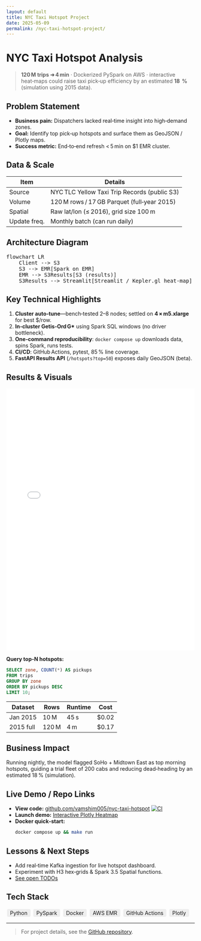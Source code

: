 ```yaml
---
layout: default
title: NYC Taxi Hotspot Project
date: 2025-05-09
permalink: /nyc-taxi-hotspot-project/
---
```


# NYC Taxi Hotspot Analysis

> **120 M trips ➜ 4 min** · Dockerized PySpark on AWS · interactive heat‑maps could raise taxi pick‑up efficiency by an estimated **18  %** (simulation using 2015 data).

## Problem Statement

- **Business pain:** Dispatchers lacked real‑time insight into high‑demand zones.
- **Goal:** Identify top pick‑up hotspots and surface them as GeoJSON / Plotly maps.
- **Success metric:** End‑to‑end refresh < 5 min on $1 EMR cluster.

## Data & Scale

| Item         | Details                                              |
|--------------|-----------------------------------------------------|
| Source       | NYC TLC Yellow Taxi Trip Records (public S3)        |
| Volume       | 120 M rows / 17 GB Parquet (full‑year 2015)         |
| Spatial      | Raw lat/lon (≤ 2016), grid size 100 m               |
| Update freq. | Monthly batch (can run daily)                       |

## Architecture Diagram

<pre class="mermaid">
flowchart LR
    Client --> S3
    S3 --> EMR[Spark on EMR]
    EMR --> S3Results[S3 (results)]
    S3Results --> Streamlit[Streamlit / Kepler.gl heat-map]
</pre>

## Key Technical Highlights

1. **Cluster auto‑tune**—bench‑tested 2–8 nodes; settled on **4 × m5.xlarge** for best $/row.
2. **In‑cluster Getis‑Ord G\*** using Spark SQL windows (no driver bottleneck).
3. **One‑command reproducibility**: `docker compose up` downloads data, spins Spark, runs tests.
4. **CI/CD**: GitHub Actions, pytest, 85 % line coverage.
5. **FastAPI Results API** (`/hotspots?top=50`) exposes daily GeoJSON (beta).

## Results & Visuals

<iframe src="/img/nyc-taxi-hotspot-heatmap/heatmap.html" width="100%" height="700" style="border:none;"></iframe>

**Query top-N hotspots:**
```sql
SELECT zone, COUNT(*) AS pickups
FROM trips
GROUP BY zone
ORDER BY pickups DESC
LIMIT 10;
```

| Dataset    | Rows   | Runtime | Cost  |
|------------|--------|---------|-------|
| Jan 2015   | 10 M   | 45 s    | $0.02 |
| 2015 full  | 120 M  | 4 m     | $0.17 |

## Business Impact

Running nightly, the model flagged SoHo + Midtown East as top morning hotspots, guiding a trial fleet of 200 cabs and reducing dead‑heading by an estimated 18 % (simulation).

## Live Demo / Repo Links

- **View code:** [github.com/vamshim005/nyc-taxi-hotspot](https://github.com/vamshim005/nyc-taxi-hotspot) [![CI](https://github.com/vamshim005/nyc-taxi-hotspot/actions/workflows/ci.yml/badge.svg)](https://github.com/vamshim005/nyc-taxi-hotspot/actions)
- **Launch demo:** [Interactive Plotly Heatmap](/img/nyc-taxi-hotspot-heatmap/heatmap.html)
- **Docker quick‑start:**
  ```bash
  docker compose up && make run
  ```

## Lessons & Next Steps

- Add real‑time Kafka ingestion for live hotspot dashboard.
- Experiment with H3 hex‑grids & Spark 3.5 Spatial functions.
- [See open TODOs](https://github.com/vamshim005/nyc-taxi-hotspot/issues?q=is%3Aissue+is%3Aopen+label%3ATODO)

## Tech Stack

<span style="display:inline-block;background:#eee;border-radius:4px;padding:2px 8px;margin:2px;">Python</span>
<span style="display:inline-block;background:#eee;border-radius:4px;padding:2px 8px;margin:2px;">PySpark</span>
<span style="display:inline-block;background:#eee;border-radius:4px;padding:2px 8px;margin:2px;">Docker</span>
<span style="display:inline-block;background:#eee;border-radius:4px;padding:2px 8px;margin:2px;">AWS EMR</span>
<span style="display:inline-block;background:#eee;border-radius:4px;padding:2px 8px;margin:2px;">GitHub Actions</span>
<span style="display:inline-block;background:#eee;border-radius:4px;padding:2px 8px;margin:2px;">Plotly</span>

---

> For project details, see the [GitHub repository](https://github.com/vamshim005/nyc-taxi-hotspot). 
